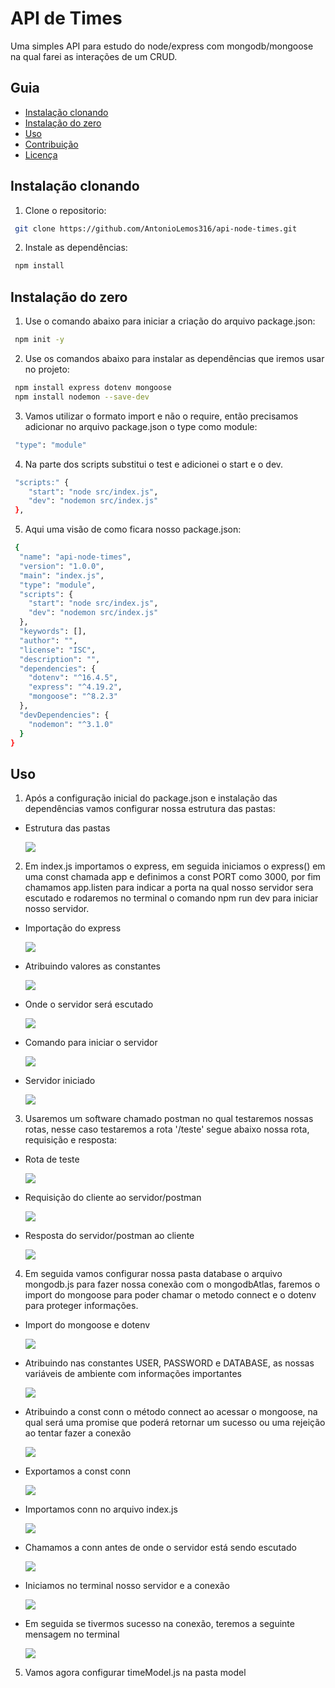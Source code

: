 # API de Times

Uma simples API para estudo do node/express com mongodb/mongoose na qual farei as interações de um CRUD.

## Guia

- [Instalação clonando](#instalação-clonando)
- [Instalação do zero](#instalação-do-zero)
- [Uso](#uso)
- [Contribuição](#contribuição)
- [Licença](#licença)

## Instalação clonando

1. Clone o repositorio:

```bash
 git clone https://github.com/AntonioLemos316/api-node-times.git
```

2. Instale as dependências:

```bash
 npm install
```

## Instalação do zero

1. Use o comando abaixo para iniciar a criação do arquivo package.json:

```bash
 npm init -y
```

2. Use os comandos abaixo para instalar as dependências que iremos usar no projeto:

```bash
 npm install express dotenv mongoose
 npm install nodemon --save-dev
```

3. Vamos utilizar o formato import e não o require, então precisamos adicionar no arquivo package.json o type como module:

```bash
 "type": "module"
```

4. Na parte dos scripts substitui o test e adicionei o start e o dev.

```bash
 "scripts:" {
    "start": "node src/index.js",
    "dev": "nodemon src/index.js"
 },
```

5. Aqui uma visão de como ficara nosso package.json:

```bash
 {
  "name": "api-node-times",
  "version": "1.0.0",
  "main": "index.js",
  "type": "module",
  "scripts": {
    "start": "node src/index.js",
    "dev": "nodemon src/index.js"
  },
  "keywords": [],
  "author": "",
  "license": "ISC",
  "description": "",
  "dependencies": {
    "dotenv": "^16.4.5",
    "express": "^4.19.2",
    "mongoose": "^8.2.3"
  },
  "devDependencies": {
    "nodemon": "^3.1.0"
  }
}
```

## Uso

1. Após a configuração inicial do package.json e instalação das dependências vamos configurar nossa estrutura das pastas:

- Estrutura das pastas

  <img src="/img/Capturar001.PNG">

2. Em index.js importamos o express, em seguida iniciamos o express() em uma const chamada app e definimos a const PORT como 3000, por fim chamamos app.listen para indicar a porta na qual nosso servidor sera escutado e rodaremos no terminal o comando npm run dev para iniciar nosso servidor.

- Importação do express

  <img src="/img/Capturar002.PNG">

- Atribuindo valores as constantes

  <img src="/img/Capturar003.PNG">

- Onde o servidor será escutado

  <img src="/img/Capturar004.PNG">

- Comando para iniciar o servidor

  <img src="/img/Capturar004c.PNG">

- Servidor iniciado

  <img src="/img/Capturar004b.PNG">

3. Usaremos um software chamado postman no qual testaremos nossas rotas, nesse caso testaremos a rota '/teste' segue abaixo nossa rota, requisição e resposta:

- Rota de teste

  <img src="/img/Capturar007.PNG">

- Requisição do cliente ao servidor/postman

  <img src="/img/Capturar005.PNG">

- Resposta do servidor/postman ao cliente

  <img src="/img/Capturar006.PNG">

4. Em seguida vamos configurar nossa pasta database o arquivo mongodb.js para fazer nossa conexão com o mongodbAtlas, faremos o import do mongoose para poder chamar o metodo connect e o dotenv para proteger informações.

- Import do mongoose e dotenv

  <img src="/img/Capturar008.PNG">

- Atribuindo nas constantes USER, PASSWORD e DATABASE, as nossas variáveis de ambiente com informações importantes

  <img src="/img/Capturar009.PNG">

- Atribuindo a const conn o método connect ao acessar o mongoose, na qual será uma promise que poderá retornar um sucesso ou uma rejeição ao tentar fazer a conexão

  <img src="/img/Capturar009b.PNG">

- Exportamos a const conn

  <img src="/img/Capturar010.PNG">

- Importamos conn no arquivo index.js

  <img src="/img/Capturar011.PNG">

- Chamamos a conn antes de onde o servidor está sendo escutado

  <img src="/img/Capturar012.PNG">

- Iniciamos no terminal nosso servidor e a conexão

  <img src="/img/Capturar013.PNG">

- Em seguida se tivermos sucesso na conexão, teremos a seguinte mensagem no terminal

  <img src="/img/Capturar014.PNG">

5. Vamos agora configurar timeModel.js na pasta model
